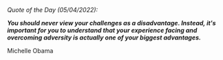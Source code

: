 *Quote of the Day (05/04/2022):*

_**You should never view your challenges as a disadvantage. Instead, it's important for you to understand that your experience facing and overcoming adversity is actually one of your biggest advantages.**_

Michelle Obama